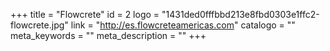+++
title = "Flowcrete"
id = 2
logo = "1431ded0fffbbd213e8fbd0303e1ffc2-flowcrete.jpg"
link = "http://es.flowcreteamericas.com"
catalogo = ""
meta_keywords = ""
meta_description = ""
+++
